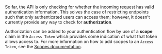 So far, the API is only checking for whether the incoming request has valid authentication information. This solves the case of restricting endpoints such that only authenticated users can access them; however, it doesn't currently provide any way to check for **authorization**.

Authorization can be added to your authentication flow by use of a **scope** claim in the `Access Token` which provides some indication of what that token allows access to. For more information on how to add scopes to an `Access Token`, see the [Scopes documentation](/scopes).
